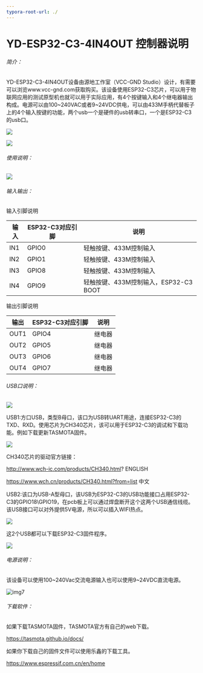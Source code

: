 ```yaml
---
typora-root-url: ./
---
```


# YD-ESP32-C3-4IN4OUT 控制器说明

###### 简介：

YD-ESP32-C3-4IN4OUT设备由源地工作室（VCC-GND Studio）设计，有需要可以浏览www.vcc-gnd.com获取购买。该设备使用ESP32-C3芯片，可以用于物联网应用的测试原型机也就可以用于实际应用，有4个按键输入和4个继电器输出构成。电源可以由100~240VAC或者9~24VDC供电，可以由433M手柄代替板子上的4个输入按键的功能，两个usb一个是硬件的usb转串口，一个是ESP32-C3的usb口。

![](/img/img2.PNG)

![](/img/img1.PNG)

###### 使用说明：

![](/img/img8.png)

###### 输入输出：

输入引脚说明

| 输入 | ESP32-C3对应引脚 | 说明                                  |
| ---- | ---------------- | ------------------------------------- |
| IN1  | GPIO0            | 轻触按键、433M控制输入                |
| IN2  | GPIO1            | 轻触按键、433M控制输入                |
| IN3  | GPIO8            | 轻触按键、433M控制输入                |
| IN4  | GPIO9            | 轻触按键、433M控制输入，ESP32-C3 BOOT |

输出引脚说明

| 输出 | ESP32-C3对应引脚 | 说明   |
| ---- | ---------------- | ------ |
| OUT1 | GPIO4            | 继电器 |
| OUT2 | GPIO5            | 继电器 |
| OUT3 | GPIO6            | 继电器 |
| OUT4 | GPIO7            | 继电器 |

###### USB口说明：

![](/img/img3.png)

USB1:方口USB，类型B母口，该口为USB转UART用途，连接ESP32-C3的TXD、RXD。使用芯片为CH340芯片，该可以用于ESP32-C3的调试和下载功能。例如下载更新TASMOTA固件。

![](/img/img9.png)

CH340芯片的驱动官方链接：

http://www.wch-ic.com/products/CH340.html?        ENGLISH

https://www.wch.cn/products/CH340.html?from=list     中文

USB2:该口为USB-A型母口，该USB为ESP32-C3的USB功能接口占用ESP32-C3的GPIO18\GPIO19，在pcb板上可以通过焊盘断开这个这两个USB通信线缆。该USB接口可以对外提供5V电源，所以可以插入WIFI热点。

![](/img/img4.png)

这2个USB都可以下载ESP32-C3固件程序。

![](/img/img5.png)

###### 电源说明：

该设备可以使用100~240Vac交流电源输入也可以使用9~24VDC直流电源。

![img7](/img/img7.png)

###### 下载软件：

如果下载TASMOTA固件，TASMOTA官方有自己的web下载。

https://tasmota.github.io/docs/

如果你下载自己的固件文件可以使用乐鑫的下载工具。

https://www.espressif.com.cn/en/home

